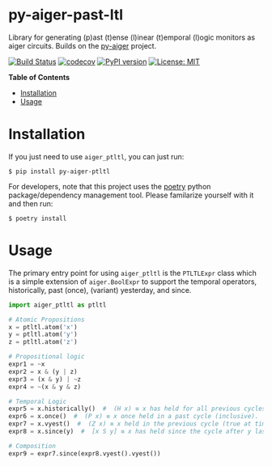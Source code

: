 # py-aiger-past-ltl

Library for generating (p)ast (t)ense (l)inear (t)emporal (l)ogic
monitors as aiger circuits. Builds on the [py-aiger](https://github.com/mvcisback/py-aiger) project.

[![Build Status](https://cloud.drone.io/api/badges/mvcisback/py-aiger-past-ltl/status.svg)](https://cloud.drone.io/mvcisback/py-aiger-past-ltl)
[![codecov](https://codecov.io/gh/mvcisback/py-aiger-past-ltl/branch/master/graph/badge.svg)](https://codecov.io/gh/mvcisback/py-aiger-past-ltl)
[![PyPI version](https://badge.fury.io/py/py-aiger-ptltl.svg)](https://badge.fury.io/py/py-aiger-ptltl)
[![License: MIT](https://img.shields.io/badge/License-MIT-yellow.svg)](https://opensource.org/licenses/MIT)

<!-- markdown-toc start - Don't edit this section. Run M-x markdown-toc-generate-toc again -->
**Table of Contents**

- [Installation](#installation)
- [Usage](#usage)

<!-- markdown-toc end -->


# Installation

If you just need to use `aiger_ptltl`, you can just run:

`$ pip install py-aiger-ptltl`

For developers, note that this project uses the
[poetry](https://poetry.eustace.io/) python package/dependency
management tool. Please familarize yourself with it and then
run:

`$ poetry install`

# Usage

The primary entry point for using `aiger_ptltl` is the `PTLTLExpr`
class which is a simple extension of `aiger.BoolExpr` to support the
temporal operators, historically, past (once), (variant) yesterday,
and since.

```python
import aiger_ptltl as ptltl

# Atomic Propositions
x = ptltl.atom('x')
y = ptltl.atom('y')
z = ptltl.atom('z')

# Propositional logic
expr1 = ~x
expr2 = x & (y | z)
expr3 = (x & y) | ~z
expr4 = ~(x & y & z)

# Temporal Logic
expr5 = x.historically()  #  (H x) ≡ x has held for all previous cycles (inclusive).
expr6 = x.once()  #  (P x) ≡ x once held in a past cycle (inclusive).
expr7 = x.vyest()  #  (Z x) ≡ x held in the previous cycle (true at time = 0).
expr8 = x.since(y)  #  [x S y] ≡ x has held since the cycle after y last held.

# Composition
expr9 = expr7.since(expr8.vyest().vyest())
```
